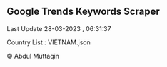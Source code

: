 

## Google Trends Keywords Scraper 
 
Last Update 28-03-2023 , 06:31:37

Country List :
VIETNAM.json



© Abdul Muttaqin 
